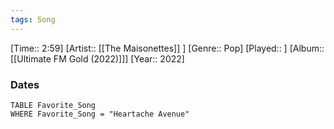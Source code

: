```yaml
---
tags: Song  
---
```

[Time:: 2:59]
[Artist:: [[The Maisonettes]] ]
[Genre:: Pop]
[Played:: ]
[Album:: [[Ultimate FM Gold (2022)]]]
[Year:: 2022]
### Dates
````dataview
TABLE Favorite_Song
WHERE Favorite_Song = "Heartache Avenue"
````